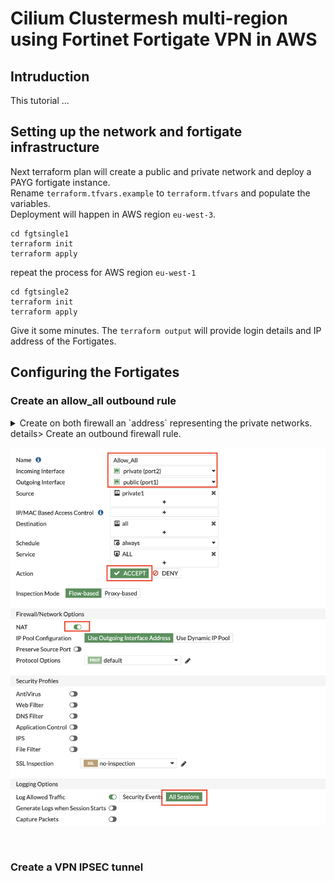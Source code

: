 # Cilium Clustermesh multi-region using Fortinet Fortigate VPN in AWS
## Intruduction
This tutorial ...

## Setting up the network and fortigate infrastructure
Next terraform plan will create a public and private network and deploy a PAYG fortigate instance.<br>
Rename `terraform.tfvars.example` to `terraform.tfvars` and populate the variables. <br>
Deployment will happen in AWS region `eu-west-3`.
```
cd fgtsingle1
terraform init
terraform apply 
```
repeat the process for AWS region `eu-west-1`
```
cd fgtsingle2
terraform init
terraform apply 
```
Give it some minutes. The `terraform output` will provide login details and IP address of the Fortigates.

## Configuring the Fortigates
### Create an allow_all outbound rule
<details>
  <summary>Create on both firewall an `address` representing the private networks.</summary>
<p align="center">
<img src="./images/private_network.png"  width="600" />
</p> <br>
</details>details>
Create an outbound firewall rule.<br>
<p align="center">
<img src="./images/allow-all.png"  width="600" align="center" />
</p> <br>

### Create a VPN IPSEC tunnel

